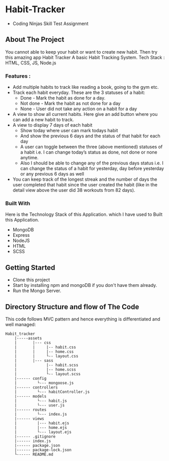 # Habit-Tracker

-  Coding Ninjas Skill Test Assignment



## About The Project

You cannot able to keep your habit or want to create new habit. Then try this amazing app Habit Tracker
A basic Habit Tracking System. Tech Stack : HTML, CSS, JS, Node.js

### Features :

-  Add multiple habits to track like reading a book, going to the gym etc.
-  Track each habit everyday. These are the 3 statuses of a habit:
   -  Done - Mark the habit as done for a day.
   -  Not done - Mark the habit as not done for a day
   -  None - User did not take any action on a habit for a day
-  A view to show all current habits. Here give an add button where you can add a new habit to track.
-  A view to display 7 days of each habit
   -  Show today where user can mark todays habit
   -  And show the previous 6 days and the status of that habit for each day
   -  A user can toggle between the three (above mentioned) statuses of a habit i.e. I can change today’s status as done, not done or none anytime.
   -  Also I should be able to change any of the previous days status i.e. I can change the status of a habit for yesterday, day before yesterday or any previous 6 days as well
-  You can keep track of the longest streak and the number of days the user completed that habit since the user created the habit (like in the detail view above the user did 38 workouts from 82 days).

### Built With

Here is the Technology Stack of this Application. which I have used to Built this Application.

-  MongoDB
-  Express
-  NodeJS
-  HTML
-  SCSS

<!-- GETTING STARTED -->

## Getting Started

-  Clone this project
-  Start by installing npm and mongoDB if you don't have them already.
-  Run the Mongo Server.



## Directory Structure and flow of The Code

This code follows MVC pattern and hence everything is differentiated and well managed:

    Habit_tracker
        |-----assets
        |       |--- css
        |       |     |-- habit.css
        |       |     |-- home.css
        |       |     └-- layout.css
        |       |--- sass
        |             |-- habit.scss
        |             |-- home.scss
        |             └-- layout.scss
        |------ config
        |         └--- mongoose.js
        |------ controllers
        |         └--- habitController.js
        |------ models
        |         └--- habit.js
        |         └--- user.js
        |------ routes
        |         └--- index.js
        |------ views
        |         |--- habit.ejs
        |         |--- home.ejs
        |         └--- layout.ejs
        |------ .gitignore
        |------ index.js
        |------ package.json
        |------ package-lock.json
        └------ README.md

